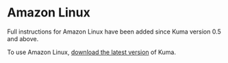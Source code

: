 # Amazon Linux

Full instructions for Amazon Linux have been added since Kuma version 0.5 and above.

To use Amazon Linux, [download the latest version](/docs/latest/installation/amazonlinux/) of Kuma.
